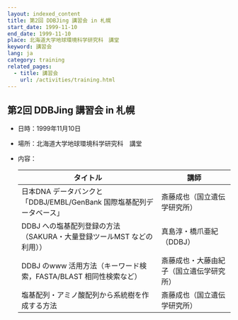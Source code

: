 ```yaml
---
layout: indexed_content
title: 第2回 DDBJing 講習会 in 札幌
start_date: 1999-11-10
end_date: 1999-11-10
place: 北海道大学地球環境科学研究科　講堂
keyword: 講習会
lang: ja
category: training
related_pages:
  - title: 講習会
    url: /activities/training.html
---
```


## 第2回 DDBJing 講習会 in 札幌 <a name="2"></a>

-   日時：1999年11月10日
-   場所：北海道大学地球環境科学研究科　講堂
-   内容：

    | タイトル | 講師 |
    |----|----|
    | 日本DNA データバンクと「DDBJ/EMBL/GenBank 国際塩基配列データベース」 | 斎藤成也（国立遺伝学研究所） |
    | DDBJ への塩基配列登録の方法（SAKURA・大量登録ツールMST などの利用）） | 真島淳・橋爪亜紀（DDBJ） |
    | DDBJ のwww 活用方法（キーワード検索，FASTA/BLAST 相同性検索など） | 斎藤成也・大藤由紀子（国立遺伝学研究所） |
    | 塩基配列・アミノ酸配列から系統樹を作成する方法 | 斎藤成也（国立遺伝学研究所） |
